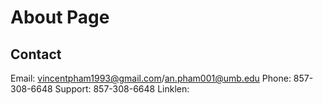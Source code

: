 # About Page




## Contact

Email: vincentpham1993@gmail.com/an.pham001@umb.edu
Phone: 857-308-6648
Support: 857-308-6648
Linklen: 
